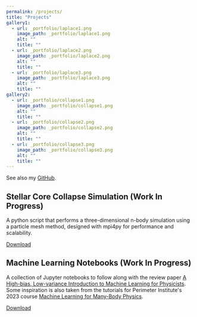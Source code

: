 ```yaml
---
permalink: /projects/
title: "Projects"
gallery1:
  - url: _portfolio/laplace1.png
    image_path: _portfolio/laplace1.png
    alt: ""
    title: ""
  - url: _portfolio/laplace2.png
    image_path: _portfolio/laplace2.png
    alt: ""
    title: ""
  - url: _portfolio/laplace3.png
    image_path: _portfolio/laplace3.png
    alt: ""
    title: ""
gallery2:
  - url: _portfolio/collapse1.png
    image_path: _portfolio/collapse1.png
    alt: ""
    title: ""
  - url: _portfolio/collapse2.png
    image_path: _portfolio/collapse2.png
    alt: ""
    title: ""
  - url: _portfolio/collapse3.png
    image_path: _portfolio/collapse3.png
    alt: ""
    title: ""
---
```


<!--
## Laplace Equation Solver
A short C script that solves Laplace's equation in the bulk of a cube according to
boundary temperatures, designed with OpenMP and OpenACC for scalability.
 include gallery id="gallery1" 
Download: todo
-->

See also my [GitHub](https://github.com/sam-vasquez).

## Stellar Core Collapse Simulation (Work In Progress)
A python script that performs a three-dimensional n-body simulation using a
particle mesh method, designed with mpi4py for performance and scalability.

[Download](https://github.com/sam-vasquez/PM-Stellar-Collapse)

## Machine Learning Notebooks (Work In Progress)
A collection of Jupyter notebooks to follow along with the review paper [A
High-bias, Low-variance Introduction to Machine Learning for
Physicists](https://physics.bu.edu/~pankajm/MLnotebooks.html).  Some
inspiration is also taken from the tutorials for Perimeter Institute's 2023
course [Machine Learning for Many-Body Physics](https://pirsa.org/c23011).

[Download](https://github.com/sam-vasquez/PhysMLNotebooks)

